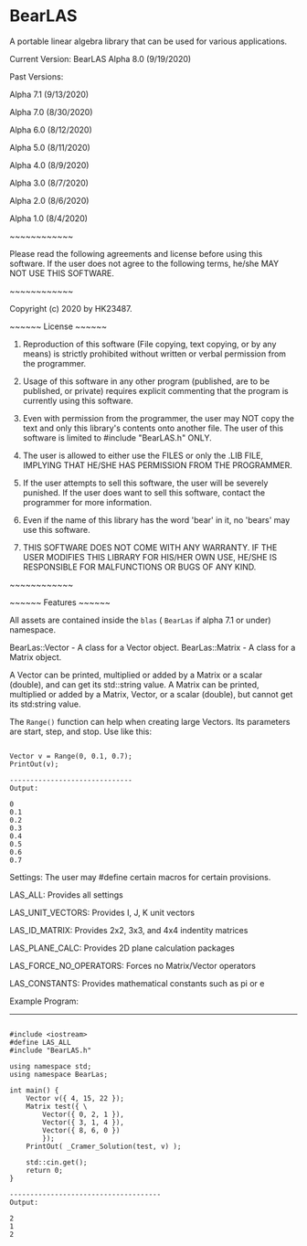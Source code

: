 # BearLAS 
A portable linear algebra library that can be used for various applications.

Current Version: BearLAS Alpha 8.0 (9/19/2020)

Past Versions:

Alpha 7.1 (9/13/2020)

Alpha 7.0 (8/30/2020)

Alpha 6.0 (8/12/2020)

Alpha 5.0 (8/11/2020)

Alpha 4.0 (8/9/2020)

Alpha 3.0 (8/7/2020)

Alpha 2.0 (8/6/2020)

Alpha 1.0 (8/4/2020)


\~~~~~~~~~~~~

Please read the following agreements and license before using this software. If the user 
does not agree to the following terms, he/she MAY NOT USE THIS SOFTWARE.

\~~~~~~~~~~~~

Copyright (c) 2020 by HK23487.

\~~~~~~ License \~~~~~~

1. Reproduction of this software (File copying, text copying, or by any means) is strictly
prohibited without written or verbal permission from the programmer.

2. Usage of this software in any other program (published, are to be published, or private) 
requires explicit commenting that the program is currently using this software.

3. Even with permission from the programmer, the user may NOT copy the text and only this
library's contents onto another file. The user of this software is limited to
#include "BearLAS.h" ONLY.

4. The user is allowed to either use the FILES or only the .LIB FILE, IMPLYING THAT HE/SHE
HAS PERMISSION FROM THE PROGRAMMER.

5. If the user attempts to sell this software, the user will be severely punished. If the
user does want to sell this software, contact the programmer for more information.

6. Even if the name of this library has the word 'bear' in it, no 'bears' may use this
software.

7. THIS SOFTWARE DOES NOT COME WITH ANY WARRANTY. IF THE USER MODIFIES THIS LIBRARY FOR
HIS/HER OWN USE, HE/SHE IS RESPONSIBLE FOR MALFUNCTIONS OR BUGS OF ANY KIND. 

\~~~~~~~~~~~~

\~~~~~~ Features \~~~~~~

All assets are contained inside the `blas` ( `BearLas` if alpha 7.1 or under) namespace.

BearLas::Vector - A class for a Vector object.
BearLas::Matrix - A class for a Matrix object.

A Vector can be printed, multiplied or added by a Matrix or a scalar (double),
and can get its std::string value.
A Matrix can be printed, multiplied or added by a Matrix, Vector, or a scalar (double),
but cannot get its std:string value.

The `Range()` function can help when creating large Vectors. Its parameters are start, step, and stop.
Use like this:

~~~~~~~~~~~~

Vector v = Range(0, 0.1, 0.7);
PrintOut(v);

------------------------------
Output:

0
0.1
0.2
0.3
0.4
0.5
0.6
0.7

~~~~~~~~~~~~

Settings: The user may #define certain macros for certain provisions.

LAS_ALL:				Provides all settings

LAS_UNIT_VECTORS:		Provides I, J, K unit vectors

LAS_ID_MATRIX:			Provides 2x2, 3x3, and 4x4 indentity matrices

LAS_PLANE_CALC:			Provides 2D plane calculation packages

LAS_FORCE_NO_OPERATORS:		Forces no Matrix/Vector operators

LAS_CONSTANTS:			Provides mathematical constants such as pi or e


Example Program:

-------------------------------------

~~~~~

#include <iostream>
#define LAS_ALL
#include "BearLAS.h"

using namespace std;
using namespace BearLas;

int main() {
	Vector v({ 4, 15, 22 });
	Matrix test({ \
		Vector({ 0, 2, 1 }),
		Vector({ 3, 1, 4 }),
		Vector({ 8, 6, 0 })
		});
	PrintOut( _Cramer_Solution(test, v) );

	std::cin.get();
	return 0;
}

-------------------------------------
Output:

2
1
2
